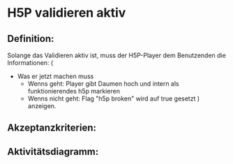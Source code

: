 # H5P validieren aktiv

## Definition:

Solange das Validieren aktiv ist, muss der H5P-Player dem Benutzenden die Informationen:
(
- Was er jetzt machen muss
    - Wenns geht: Player gibt Daumen hoch und intern als funktionierendes h5p markieren
    - Wenns nicht geht: Flag "h5p broken" wird auf true gesetzt
)
anzeigen.



## Akzeptanzkriterien:






## Aktivitätsdiagramm:
